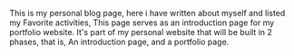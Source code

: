 This is my personal blog page, here i have written about myself and listed my Favorite activities,
This page serves as an introduction page for my portfolio website. It's part of my personal website that will be built in 2 phases, that is, An introduction page, and a portfolio page.
